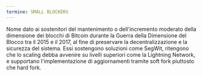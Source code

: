 ```yaml
---
termine: SMALL BLOCKERS
---
```


Nome dato ai sostenitori del mantenimento o dell'incremento moderato della dimensione dei blocchi di Bitcoin durante la Guerra della Dimensione del Blocco tra il 2015 e il 2017, al fine di preservare la decentralizzazione e la sicurezza del sistema. Essi sostengono soluzioni come SegWit, ritengono che lo scaling debba avvenire su livelli superiori come la Lightning Network, e supportano l'implementazione di aggiornamenti tramite soft fork piuttosto che hard fork.